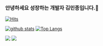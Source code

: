 ### 안녕하세요 성장하는 개발자 김민종입니다.👋
[![Hits](https://hits.seeyoufarm.com/api/count/incr/badge.svg?url=https%3A%2F%2Fgithub.com%2FKimminjong94)](https://hits.seeyoufarm.com)
<!--
**shinplest/shinplest** is a ✨ _special_ ✨ repository because its `README.md` (this file) appears on your GitHub profile.

Here are some ideas to get you started:

- 🔭 I’m currently working on ...
- 🌱 I’m currently learning ...
- 👯 I’m looking to collaborate on ...
- 🤔 I’m looking for help with ...
- 💬 Ask me about ...
- 📫 How to reach me: ...
- 😄 Pronouns: ...
- ⚡ Fun fact: ...
-->

[![github stats](https://github-readme-stats.vercel.app/api?username=Kimminjong94&show_icons=true&hide_border=true)](https://github.com/Kimminjong94)
[![Top Langs](https://github-readme-stats.vercel.app/api/top-langs/?username=Kimminjong94&layout=compact)](https://github.com/Kimminjong94)

<a href="" target="_blank"><img src="https://img.shields.io/badge/Python-3776AB?style=flat-square&logo=Python&logoColor=white"/></a>
  <img src="https://img.shields.io/badge/iOS-000000?style=flat-square&logo=iOS&logoColor=white"/>
